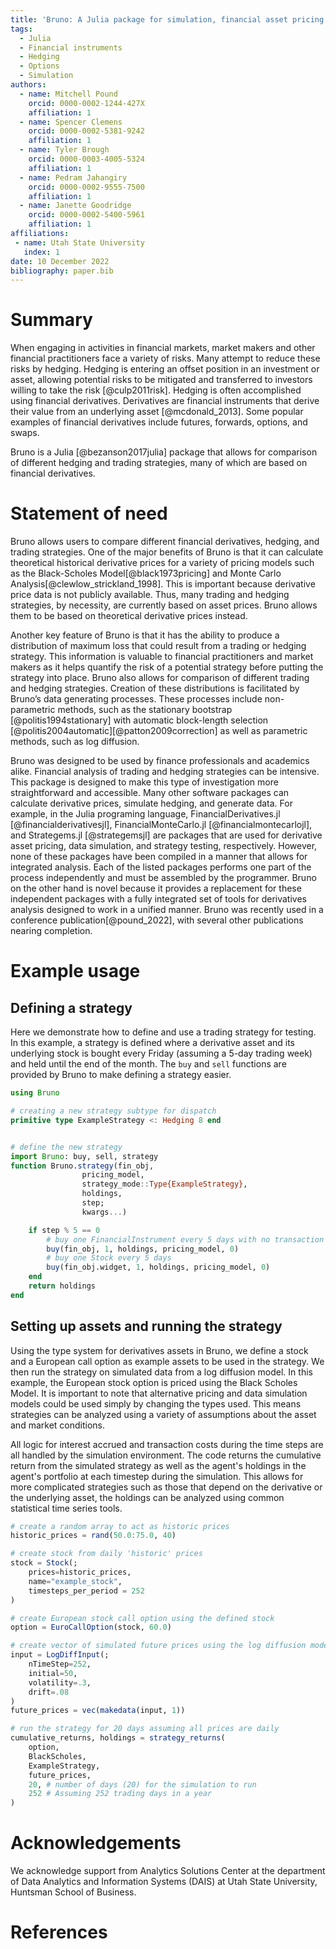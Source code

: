 ```yaml
---
title: 'Bruno: A Julia package for simulation, financial asset pricing and delta hedging'
tags:
  - Julia
  - Financial instruments
  - Hedging 
  - Options
  - Simulation
authors:
  - name: Mitchell Pound
    orcid: 0000-0002-1244-427X
    affiliation: 1
  - name: Spencer Clemens
    orcid: 0000-0002-5381-9242
    affiliation: 1
  - name: Tyler Brough
    orcid: 0000-0003-4005-5324
    affiliation: 1
  - name: Pedram Jahangiry
    orcid: 0000-0002-9555-7500
    affiliation: 1
  - name: Janette Goodridge
    orcid: 0000-0002-5400-5961
    affiliation: 1
affiliations:
 - name: Utah State University
   index: 1
date: 10 December 2022
bibliography: paper.bib
---
```


# Summary

When engaging in activities in financial markets, market makers and other financial practitioners face a variety of risks. Many attempt to reduce these risks by hedging. Hedging is entering an offset position in an investment or asset, allowing potential risks to be mitigated and transferred to investors willing to take the risk [@culp2011risk]. Hedging is often accomplished using financial derivatives. Derivatives are financial instruments that derive their value from an underlying asset [@mcdonald_2013]. Some popular examples of financial derivatives include futures, forwards, options, and swaps.

Bruno is a Julia [@bezanson2017julia] package that allows for comparison of different hedging and trading strategies, many of which are based on financial derivatives.

# Statement of need

Bruno allows users to compare different financial derivatives, hedging, and trading strategies. One of the major benefits of Bruno is that it can calculate theoretical historical derivative prices for a variety of pricing models such as the Black-Scholes Model[@black1973pricing] and Monte Carlo Analysis[@clewlow_strickland_1998]. This is important because derivative price data is not publicly available. Thus, many trading and hedging strategies, by necessity, are currently based on asset prices. Bruno allows them to be based on theoretical derivative prices instead.

Another key feature of Bruno is that it has the ability to produce a distribution of maximum loss that could result from a trading or hedging strategy. This information is valuable to financial practitioners and market makers as it helps quantify the risk of a potential strategy before putting the strategy into place. Bruno also allows for comparison of different trading and hedging strategies. Creation of these distributions is facilitated by Bruno’s data generating processes. These processes include non-parametric methods, such as the stationary bootstrap [@politis1994stationary] with automatic block-length selection [@politis2004automatic][@patton2009correction] as well as parametric methods, such as log diffusion.

Bruno was designed to be used by finance professionals and academics alike. Financial analysis of trading and hedging strategies can be intensive. This package is designed to make this type of investigation more straightforward and accessible. Many other software packages can calculate derivative prices, simulate hedging, and generate data. For example, in the Julia programing language, FinancialDerivatives.jl [@financialderivativesjl], FinancialMonteCarlo.jl [@financialmontecarlojl], and Strategems.jl [@strategemsjl] are packages that are used for derivative asset pricing, data simulation, and strategy testing, respectively. However, none of these packages have been compiled in a manner that allows for integrated analysis. Each of the listed packages performs one part of the process independently and must be assembled by the programmer. Bruno on the other hand is novel because it provides a replacement for these independent packages with a fully integrated set of tools for derivatives analysis designed to work in a unified manner. Bruno was recently used in a conference publication[@pound_2022], with several other publications nearing completion.

# Example usage

## Defining a strategy
Here we demonstrate how to define and use a trading strategy for testing. In this example, a strategy is defined where a derivative asset and its underlying stock is bought every Friday (assuming a 5-day trading week) and held until the end of the month. The `buy` and `sell` functions are provided by Bruno to make defining a strategy easier.

```julia 
using Bruno

# creating a new strategy subtype for dispatch
primitive type ExampleStrategy <: Hedging 8 end


# define the new strategy 
import Bruno: buy, sell, strategy
function Bruno.strategy(fin_obj, 
                pricing_model, 
                strategy_mode::Type{ExampleStrategy},
                holdings,
                step;
                kwargs...)

    if step % 5 == 0
        # buy one FinancialInstrument every 5 days with no transaction costs
        buy(fin_obj, 1, holdings, pricing_model, 0) 
        # buy one Stock every 5 days
        buy(fin_obj.widget, 1, holdings, pricing_model, 0) 
    end
    return holdings
end
```

## Setting up assets and running the strategy

Using the type system for derivatives assets in Bruno, we define a stock and a European call option as example assets to be used in the strategy. We then run the strategy on simulated data from a log diffusion model. In this example, the European stock option is priced using the Black Scholes Model. It is important to note that alternative pricing and data simulation models could be used simply by changing the types used. This means strategies can be analyzed using a variety of assumptions about the asset and market conditions. 

All logic for interest accrued and transaction costs during the time steps are all handled by the simulation environment. The code returns the cumulative return from the simulated strategy as well as the agent's holdings in the agent's portfolio at each timestep during the simulation. This allows for more complicated strategies such as those that depend on the derivative or the underlying asset, the holdings can be analyzed using common statistical time series tools. 

```julia
# create a random array to act as historic prices
historic_prices = rand(50.0:75.0, 40)

# create stock from daily 'historic' prices
stock = Stock(;
    prices=historic_prices, 
    name="example_stock", 
    timesteps_per_period = 252
)

# create European stock call option using the defined stock
option = EuroCallOption(stock, 60.0)

# create vector of simulated future prices using the log diffusion model
input = LogDiffInput(; 
    nTimeStep=252, 
    initial=50, 
    volatility=.3,
    drift=.08
)
future_prices = vec(makedata(input, 1))

# run the strategy for 20 days assuming all prices are daily
cumulative_returns, holdings = strategy_returns(
    option, 
    BlackScholes, 
    ExampleStrategy,
    future_prices, 
    20, # number of days (20) for the simulation to run
    252 # Assuming 252 trading days in a year
)
```

# Acknowledgements

We acknowledge support from Analytics Solutions Center at the department of Data Analytics and Information Systems (DAIS) at Utah State University, Huntsman School of Business.

# References
